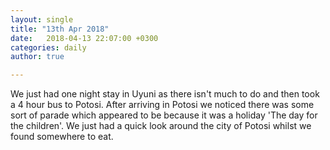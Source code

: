 ```yaml
---
layout: single
title: "13th Apr 2018"
date:   2018-04-13 22:07:00 +0300
categories: daily
author: true

---
```


We just had one night stay in Uyuni as there isn't much to do and then took a 4 hour bus to Potosi. After arriving in Potosi we noticed there was some sort of parade which appeared to be because it was a holiday 'The day for the children'. We just had a quick look around the city of Potosi whilst we found somewhere to eat. 
